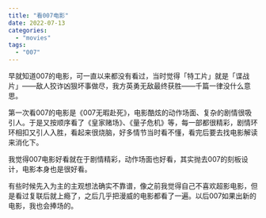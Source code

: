 ```yaml
---
title: "看007电影"
date: 2022-07-13
categories: 
  - "movies"
tags: 
  - "007"
---
```


早就知道007的电影，可一直以来都没有看过，当时觉得「特工片」就是「谍战片」——敌人狡诈凶狠坏事做尽，我方英勇无敌最终获胜——千篇一律没什么意思。

第一次看007的电影是《007无暇赴死》，电影酷炫的动作场面、复杂的剧情很吸引人。于是又按顺序看了《皇家赌场》、《量子危机》等，每一部都很精彩，剧情环环相扣又引人入胜，看起来很烧脑，好多情节当时看不懂，看完后要去找电影解读来消化下。

我觉得007电影好看就在于剧情精彩，动作场面也好看，其实抛去007的刻板设计，电影本身也是很好看。

有些时候先入为主的主观想法确实不靠谱，像之前我觉得自己不喜欢超影电影，但是看过复联后就上瘾了，之后几乎把漫威的电影都看了一遍。以后007如果出新的电影，我也会捧场的。
